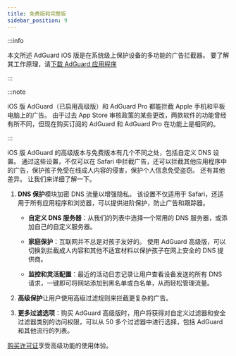 ```yaml
---
title: 免费版和完整版
sidebar_position: 9
---
```


:::info

本文所述 AdGuard iOS 版是在系统级上保护设备的多功能的广告拦截器。 要了解其工作原理，请[下载 AdGuard 应用程序](https://agrd.io/download-kb-adblock)

:::

:::note

iOS 版 AdGuard（已启用高级版）和 AdGuard Pro 都能拦截 Apple 手机和平板电脑上的广告。 由于过去 App Store 审核政策的某些更改，两款软件的功能曾经有所不同，但现在购买订阅的 AdGuard 和 AdGuard Pro 在功能上是相同的。

:::

iOS 版 AdGuard 的高级版本与免费版本有几个不同之处，包括自定义 DNS 设置。 通过这些设置，不仅可以在 Safari 中拦截广告，还可以拦截其他应用程序中的广告，保护孩子免受在线成人内容的侵害，保护个人信息免受盗窃。 还有其他差异。 让我们来详细了解一下。

1. **DNS 保护**模块加密 DNS 流量以增强隐私。 该设置不仅适用于 Safari，还适用于所有应用程序和浏览器，可以提供进阶保护，防止广告和跟踪器。

   - **自定义 DNS 服务器**：从我们的列表中选择一个常用的 DNS 服务器，或添加自己的自定义服务器。

   - **家庭保护**：互联网并不总是对孩子友好的。 使用 AdGuard 高级版，可以切换到拦截成人内容和其他不适宜材料以保护孩子在网上安全的 DNS 提供商。

   - **监控和灵活配置**：最近的活动日志记录让用户查看设备发送的所有 DNS 请求，一键即可将网站添加到黑名单或白名单，从而轻松管理流量。

2. **高级保护**让用户使用高级过滤规则来拦截更复杂的广告。

3. **更多过滤选项**：购买 AdGuard 高级版时，用户将获得对自定义过滤器和安全过滤器类别的访问权限，可以从 50 多个过滤器中进行选择，包括 AdGuard 和其他流行的列表。

[购买许可证](https://adguard.com/license.html)享受高级功能的使用体验。
